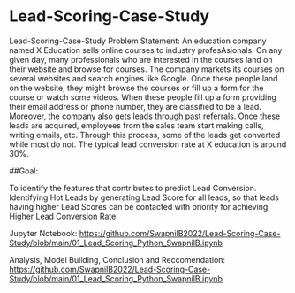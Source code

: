 # Lead-Scoring-Case-Study
Lead-Scoring-Case-Study
Problem Statement:
An education company named X Education sells online courses to industry profesAsionals. On any given day, many professionals who are interested in the courses land on their website and browse for courses. The company markets its courses on several websites and search engines like Google. Once these people land on the website, they might browse the courses or fill up a form for the course or watch some videos. When these people fill up a form providing their email address or phone number, they are classified to be a lead. Moreover, the company also gets leads through past referrals. Once these leads are acquired, employees from the sales team start making calls, writing emails, etc. Through this process, some of the leads get converted while most do not. The typical lead conversion rate at X education is around 30%.

##Goal:

To identify the features that contributes to predict Lead Conversion.
Identifying Hot Leads by generating Lead Score for all leads, so that leads having higher Lead Scores can be contacted with priority for achieving Higher Lead Conversion Rate.

Jupyter Notebook:
https://github.com/SwapnilB2022/Lead-Scoring-Case-Study/blob/main/01_Lead_Scoring_Python_SwapnilB.ipynb

Analysis, Model Building, Conclusion and Reccomendation:
https://github.com/SwapnilB2022/Lead-Scoring-Case-Study/blob/main/01_Lead_Scoring_Python_SwapnilB.ipynb

